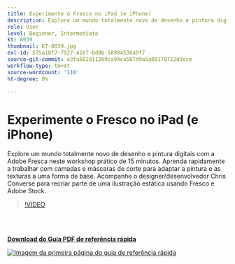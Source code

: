 ```yaml
---
title: Experimente o Fresco no iPad (e iPhone)
description: Explore um mundo totalmente novo de desenho e pintura digitais com a Adobe Fresca neste workshop prático de 15 minutos
role: User
level: Beginner, Intermediate
kt: 8039
thumbnail: KT-8039.jpg
exl-id: 575a18f7-7927-42e7-bd0b-58994536a9f7
source-git-commit: a3fa682d11269ca94ca5b7d9a5a00178722d3cce
workflow-type: tm+mt
source-wordcount: '110'
ht-degree: 0%

---
```


# Experimente o Fresco no iPad (e iPhone)

Explore um mundo totalmente novo de desenho e pintura digitais com a Adobe Fresca neste workshop prático de 15 minutos. Aprenda rapidamente a trabalhar com camadas e máscaras de corte para adaptar a pintura e as texturas a uma forma de base. Acompanhe o designer/desenvolvedor Chris Converse para recriar parte de uma ilustração estática usando Fresco e Adobe Stock.

>[!VIDEO](https://video.tv.adobe.com/v/333804?hidetitle=true)

<br> 

[**Download do Guia PDF de referência rápida**](../quick-reference/Frescoworkshop.pdf)

[![Imagem da primeira página do guia de referência rápida](assets/FrescoworkshopPage1.png)](../quick-reference/Frescoworkshop.pdf)